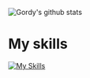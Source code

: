 ![Gordy's github stats](https://github-readme-stats.vercel.app/api?username=jolouzy&show_icons=true&theme=dracula&hide=stars,issues)
# My skills
[![My Skills](https://skillicons.dev/icons?i=py,nodejs,ts,react,remix,php&theme=light)](https://skillicons.dev)
